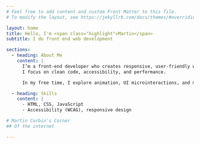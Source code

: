 ```yaml
---
# Feel free to add content and custom Front Matter to this file.
# To modify the layout, see https://jekyllrb.com/docs/themes/#overriding-theme-defaults

layout: home
title: Hello, I'm <span class="highlight">Martin</span>
subtitle: I do front end web development

sections:
  - heading: About Me
    content: |
      I’m a front-end developer who creates responsive, user-friendly websites.  
      I focus on clean code, accessibility, and performance.

      In my free time, I explore animation, UI microinteractions, and modern CSS tricks.

  - heading: Skills
    content: |
      - HTML, CSS, JavaScript
      - Accessibility (WCAG), responsive design

# Martin Corbin's Corner
## Of the internet

---
```

